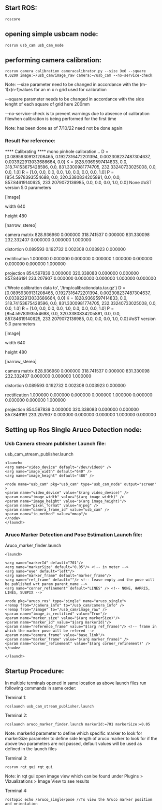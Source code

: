 ## Start ROS:

`roscore`

## opening simple usbcam node:

`rosrun usb_cam usb_cam_node`

## performing camera calibration:

`rosrun camera_calibration cameracalibrator.py --size 9x6 --square 0.0200 image:=/usb_cam/image_raw camera:=/usb_cam --no-service-check`

Note: 
--size parameter need to be changed in accordance with the (m-1)x(n-1)values for an m x n grid used for calibration

--square parameter needs to be changed in accordance with the side lenght of each square of grid here 200mm
      
--no-service-check is to prevent warnings due to absence of calibration filewhen calibration is being performed for the first time

Note:  has been done  as of 7/10/22 need not be done again

### Result For reference:

**** Calibrating ****
mono pinhole calibration...
D = [0.08959309131208465, 0.1927316472201394, 0.002308237487304637, 0.003922913033686664, 0.0]
K = [828.9369597414833, 0.0, 318.74153675428596, 0.0, 831.3300981774705, 232.33240733025008, 0.0, 0.0, 1.0]
R = [1.0, 0.0, 0.0, 0.0, 1.0, 0.0, 0.0, 0.0, 1.0]
P = [854.5978393554688, 0.0, 320.3380834205891, 0.0, 0.0, 857.84619140625, 233.2079072136985, 0.0, 0.0, 0.0, 1.0, 0.0]
None
#oST version 5.0 parameters


[image]

width
640

height
480

[narrow_stereo]

camera matrix
828.936960 0.000000 318.741537
0.000000 831.330098 232.332407
0.000000 0.000000 1.000000

distortion
0.089593 0.192732 0.002308 0.003923 0.000000

rectification
1.000000 0.000000 0.000000
0.000000 1.000000 0.000000
0.000000 0.000000 1.000000

projection
854.597839 0.000000 320.338083 0.000000
0.000000 857.846191 233.207907 0.000000
0.000000 0.000000 1.000000 0.000000

('Wrote calibration data to', '/tmp/calibrationdata.tar.gz')
D = [0.08959309131208465, 0.1927316472201394, 0.002308237487304637, 0.003922913033686664, 0.0]
K = [828.9369597414833, 0.0, 318.74153675428596, 0.0, 831.3300981774705, 232.33240733025008, 0.0, 0.0, 1.0]
R = [1.0, 0.0, 0.0, 0.0, 1.0, 0.0, 0.0, 0.0, 1.0]
P = [854.5978393554688, 0.0, 320.3380834205891, 0.0, 0.0, 857.84619140625, 233.2079072136985, 0.0, 0.0, 0.0, 1.0, 0.0]
#oST version 5.0 parameters


[image]

width
640

height
480

[narrow_stereo]

camera matrix
828.936960 0.000000 318.741537
0.000000 831.330098 232.332407
0.000000 0.000000 1.000000

distortion
0.089593 0.192732 0.002308 0.003923 0.000000

rectification
1.000000 0.000000 0.000000
0.000000 1.000000 0.000000
0.000000 0.000000 1.000000

projection
854.597839 0.000000 320.338083 0.000000
0.000000 857.846191 233.207907 0.000000
0.000000 0.000000 1.000000 0.000000


## Setting up Ros Single Aruco Detection node:

### Usb Camera stream publisher Launch file: 

usb_cam_stream_publisher.launch

```ROS
<launch>
<arg name="video_device" default="/dev/video0" />
<arg name="image_width" default="640" />
<arg name="image_height" default="480" />

<node name="usb_cam" pkg="usb_cam" type="usb_cam_node" output="screen" >
<param name="video_device" value="$(arg video_device)" />
<param name="image_width" value="$(arg image_width)" />
<param name="image_height" value="$(arg image_height)"/>
<param name="pixel_format" value="mjpeg" />
<param name="camera_frame_id" value="usb_cam" />
<param name="io_method" value="mmap"/>
</node>
</launch>
```

### Aruco Marker Detection and Pose Estimation Launch file:

Aruco_marker_finder.launch

```
<launch>

<arg name="markerId" default="701"/>
<arg name="markerSize" default="0.05"/> <!-- in meter -->
<arg name="eye" default="left"/>
<arg name="marker_frame" default="marker_frame"/>
<arg name="ref_frame" default=""/> <!-- leave empty and the pose will be published wrt param parent_name -->
<arg name="corner_refinement" default="LINES" /> <!-- NONE, HARRIS, LINES, SUBPIX -->

<node pkg="aruco_ros" type="single" name="aruco_single">
<remap from="/camera_info" to="/usb_cam/camera_info" />
<remap from="/image" to="/usb_cam/image_raw" />
<param name="image_is_rectified" value="True"/>
<param name="marker_size" value="$(arg markerSize)"/>
<param name="marker_id" value="$(arg markerId)"/>
<param name="reference_frame" value="$(arg ref_frame)"/> <!-- frame in which the marker pose will be refered -->
<param name="camera_frame" value="base_link"/>
<param name="marker_frame" value="$(arg marker_frame)" />
<param name="corner_refinement" value="$(arg corner_refinement)" />
</node>

</launch>
```

##  Startup Procedure:

In multiple terminals opened in same location as above launch files run following commands in same order:

Terminal 1: 

`roslaunch usb_cam_stream_publisher.launch`

Terminal 2: 

`roslaunch aruco_marker_finder.launch markerId:=701 markerSize:=0.05`

Note: markerId parameter to define which specific marker to look for
      markerSize parameter to define side length of aruco marker to look for
      if the above two parameters are not passed, default values will be used as defined in the launch files

Terminal 3:

`rosrun rqt_gui rqt_gui`

Note: in rqt gui open image view which can be found under Plugins > Vizualizations > Image View  to see results

Terminal 4: 

`rostopic echo /aruco_single/pose //To view the Aruco marker position and orientation`


